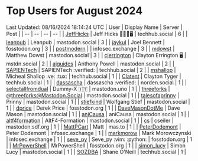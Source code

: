 # Top Users for August 2024
Last Updated: 08/16/2024 18:14:24 UTC
| User | Display Name | Server | Post |
| -- | -- | -- | -- |
| [JeffHicks](https://techhub.social/@JeffHicks) | Jeff Hicks 🐶🎼🍷🖥️ | techhub.social | 6 |
| [leanpub](https://mastodon.social/@leanpub) | Leanpub | mastodon.social | 3 |
| [jaykul](https://fosstodon.org/@jaykul) | Joel Bennett | fosstodon.org | 3 |
| [postmodern](https://infosec.exchange/@postmodern) |  | infosec.exchange | 3 |
| [mdowst](https://mastodon.social/@mdowst) | Matthew Dowst | mastodon.social | 3 |
| [cjerrington](https://mstdn.social/@cjerrington) | Clayton Errington 🖥️ | mstdn.social | 2 |
| [ajguides](https://mastodon.social/@ajguides) | Anthony Powell | mastodon.social | 2 |
| [SAPIENTech](https://techhub.social/@SAPIENTech) | SAPIENTech :verified: | techhub.social | 2 |
| [mshallop](https://techhub.social/@mshallop) | Micheal Shallop :ve: :tux: | techhub.social | 1 |
| [Clatent](https://techhub.social/@Clatent) | Clayton Tyger | techhub.social | 1 |
| [dassascha](https://norden.social/@dassascha) | dassascha :verified: | norden.social | 1 |
| [selectallfromdual](https://mastodon.uno/@selectallfromdual) | Dummy-X 🇮🇹 | mastodon.uno | 1 |
| [threeforks](https://mastodon.social/@threeforks) | @threeforks@Mastodon.Social | mastodon.social | 1 |
| [talesofaprinny](https://mastodon.social/@talesofaprinny) | Prinny | mastodon.social | 1 |
| [stiefkind](https://mastodon.social/@stiefkind) | Wolfgang Stief | mastodon.social | 1 |
| [dprice](https://fosstodon.org/@dprice) | Derek Price | fosstodon.org | 1 |
| [DaveMasonDotMe](https://mastodon.social/@DaveMasonDotMe) | Dave Mason | mastodon.social | 1 |
| [aniCausa](https://mastodon.social/@aniCausa) | aniCausa | mastodon.social | 1 |
| [altf4formation](https://mastodon.social/@altf4formation) | AltF4-Formation | mastodon.social | 1 |
| [cs](https://mastodon.sdf.org/@cs) | cseiler | mastodon.sdf.org | 1 |
| [MattPCart](https://mas.to/@MattPCart) | Matt | mas.to | 1 |
| [PeterDodemont](https://infosec.exchange/@PeterDodemont) | Peter Dodemont | infosec.exchange | 1 |
| [markmorow](https://infosec.exchange/@markmorow) | Mark Morowczynski | infosec.exchange | 1 |
| [seve_py](https://fosstodon.org/@seve_py) | Seve_py :vim: :python: | fosstodon.org | 1 |
| [MrPowerShell](https://fosstodon.org/@MrPowerShell) | MrPowerShell | fosstodon.org | 1 |
| [simon_lucy](https://mastodon.social/@simon_lucy) | Simon Lucy | mastodon.social | 1 |
| [SOZDBA](https://techhub.social/@SOZDBA) | Shane O'Neill | techhub.social | 1 |
